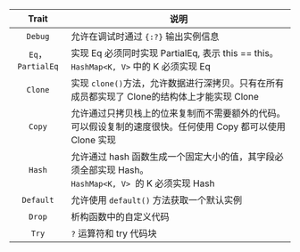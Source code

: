 
|        Trait        | 说明                                                                             |
| :-----------------: | ------------------------------------------------------------------------------ |
|      `​Debug`​      | 允许在调试时通过 `{:?}`​ 输出实例信息                                                        |
| `​Eq`​，`PartialEq`​ | 实现 Eq​ 必须同时实现 PartialEq​, 表示 this == this​。<br>`HashMap<K, V>`​ 中的 K 必须实现 Eq​  |
|      `​Clone`​      | 实现 `clone()​` 方法，允许数据进行深拷贝。只有在所有成员都实现了 Clone​ 的结构体上才能实现 Clone​                 |
|      `​Copy`​       | 允许通过只拷贝栈上的位来复制而不需要额外的代码。可以假设复制的速度很快。任何使用 Copy​ 都可以使用 Clone​ 实现                 |
|      `​Hash`​       | 允许通过 hash​ 函数生成一个固定大小的值，其字段必须全部实现 Hash​。<br> `HashMap<K, V>` ​ 的 K​ 必须实现 Hash​ |
|     `​Default`​     | 允许使用 `default()`​ 方法获取一个默认实例                                                   |
|      `​Drop`​       | 析构函数中的自定义代码                                                                    |
|       `​Try`​       | `​?`​ 运算符和 try​ 代码块                                                            |
